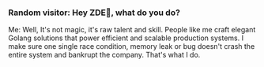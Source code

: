 ### Random visitor: Hey ZDE👋, what do you do?

Me: Well, It's not magic, it's raw talent and skill. People like me craft elegant Golang solutions that power efficient and scalable production systems. I make sure one single race condition, memory leak or bug doesn't crash the entire system and bankrupt the company. That's what I do.
